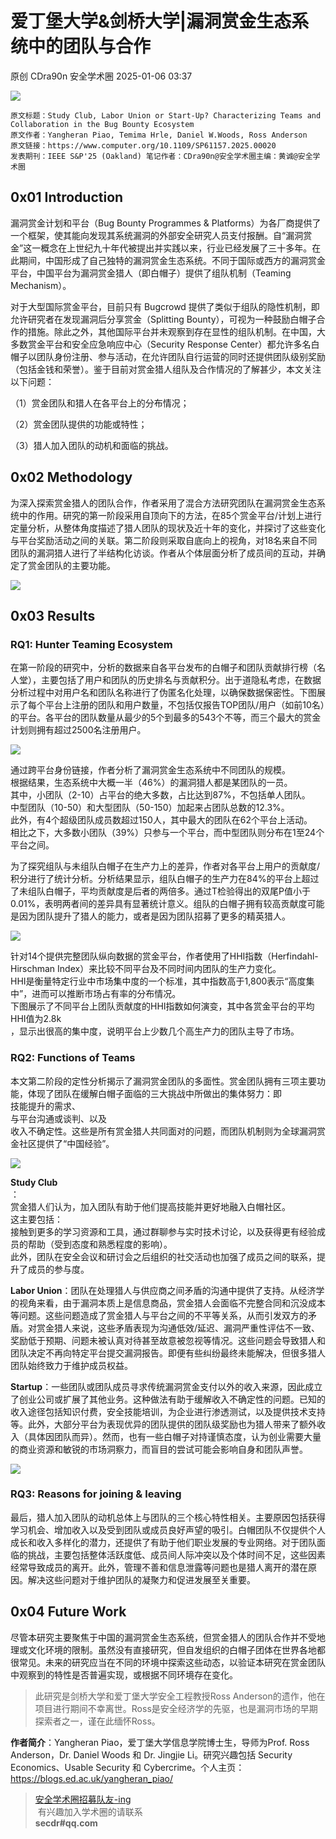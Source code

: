#  爱丁堡大学&剑桥大学|漏洞赏金生态系统中的团队与合作   
原创 CDra90n  安全学术圈   2025-01-06 03:37  
  
![](https://mmbiz.qpic.cn/sz_mmbiz_jpg/6Dibw6L070WGObqhKKicAUeC1ian4pibxI7zLEl7Zjla6hNMbNBHYCKnwbFBAJ9bzzTLbpPKMLaF8zia1BDqGibRRQSA/640?wx_fmt=jpeg "")  
  
```
原文标题：Study Club, Labor Union or Start-Up? Characterizing Teams and Collaboration in the Bug Bounty Ecosystem
原文作者：Yangheran Piao, Temima Hrle, Daniel W.Woods, Ross Anderson
原文链接：https://www.computer.org/10.1109/SP61157.2025.00020
发表期刊：IEEE S&P'25 (Oakland) 笔记作者：CDra90n@安全学术圈主编：黄诚@安全学术圈
```  
## 0x01 Introduction  
  
漏洞赏金计划和平台（Bug Bounty Programmes & Platforms）为各厂商提供了一个框架，使其能向发现其系统漏洞的外部安全研究人员支付报酬。自“漏洞赏金”这一概念在上世纪九十年代被提出并实践以来，行业已经发展了三十多年。在此期间，中国形成了自己独特的漏洞赏金生态系统。不同于国际或西方的漏洞赏金平台，中国平台为漏洞赏金猎人（即白帽子）提供了组队机制（Teaming Mechanism）。  
  
对于大型国际赏金平台，目前只有 Bugcrowd 提供了类似于组队的隐性机制，即允许研究者在发现漏洞后分享赏金（Splitting Bounty），可视为一种鼓励白帽子合作的措施。除此之外，其他国际平台并未观察到存在显性的组队机制。在中国，大多数赏金平台和安全应急响应中心（Security Response Center）都允许多名白帽子以团队身份注册、参与活动，在允许团队自行运营的同时还提供团队级别奖励（包括金钱和荣誉）。鉴于目前对赏金猎人组队及合作情况的了解甚少，本文关注以下问题：  
  
（1）赏金团队和猎人在各平台上的分布情况；  
  
（2）赏金团队提供的功能或特性；  
  
（3）猎人加入团队的动机和面临的挑战。  
## 0x02 Methodology  
  
为深入探索赏金猎人的团队合作，作者采用了混合方法研究团队在漏洞赏金生态系统中的作用。研究的第一阶段采用自顶向下的方法，在85个赏金平台/计划上进行定量分析，从整体角度描述了猎人团队的现状及近十年的变化，并探讨了这些变化与平台奖励活动之间的关联。第二阶段则采取自底向上的视角，对18名来自不同团队的漏洞猎人进行了半结构化访谈。作者从个体层面分析了成员间的互动，并确定了赏金团队的主要功能。  
  
![](https://mmbiz.qpic.cn/sz_mmbiz_png/6Dibw6L070WGObqhKKicAUeC1ian4pibxI7zzcWUjic1LaLvibjWGQZ3XOP8OJ4tzJIM4Rpia5EQuN4lQsLVPfChyWy2g/640?wx_fmt=png&from=appmsg "")  
  
## 0x03 Results  
### RQ1: Hunter Teaming Ecosystem  
  
在第一阶段的研究中，分析的数据来自各平台发布的白帽子和团队贡献排行榜（名人堂），主要包括了用户和团队的历史排名与贡献积分。出于道隐私考虑，在数据分析过程中对用户名和团队名称进行了伪匿名化处理，以确保数据保密性。下图展示了每个平台上注册的团队和用户数量，不包括仅报告TOP团队/用户（如前10名）的平台。各平台的团队数量从最少的5个到最多的543个不等，而三个最大的赏金计划则拥有超过2500名注册用户。  
  
![](https://mmbiz.qpic.cn/sz_mmbiz_png/6Dibw6L070WGObqhKKicAUeC1ian4pibxI7zETw1zVmbRkl49IaC6gwVCE5lEVvoGzCQc8MTTDqEFVJQNcQcLSbraw/640?wx_fmt=png&from=appmsg "")  
  
通过跨平台身份链接，作者分析了漏洞赏金生态系统中不同团队的规模。  
根据结果，生态系统中大概一半（46%）的漏洞猎人都是某团队的一员。  
其中，小团队（2-10）占平台的绝大多数，占比达到87%，不包括单人团队。  
中型团队（10-50）和大型团队（50-150）加起来占团队总数的12.3%。  
此外，有4个超级团队成员数超过150人，其中最大的团队在62个平台上活动。  
相比之下，大多数小团队（39%）只参与一个平台，而中型团队则分布在1至24个平台之间。  
  
为了探究组队与未组队白帽子在生产力上的差异，作者对各平台上用户的贡献度/积分进行了统计分析。分析结果显示，组队白帽子的生产力在84%的平台上超过了未组队白帽子，平均贡献度是后者的两倍多。通过T检验得出的双尾P值小于0.01%，表明两者间的差异具有显著统计意义。组队的白帽子拥有较高贡献度可能是因为团队提升了猎人的能力，或者是因为团队招募了更多的精英猎人。  
  
![](https://mmbiz.qpic.cn/sz_mmbiz_png/6Dibw6L070WGObqhKKicAUeC1ian4pibxI7zZz17RJnMJarib0ibHoibD3Vsk75GpGlBo7XOxwJv4mnuRtRHHq5hP0KbA/640?wx_fmt=png&from=appmsg "")  
  
针对14个提供完整团队纵向数据的赏金平台，作者使用了HHI指数（Herfindahl-Hirschman Index）来比较不同平台及不同时间内团队的生产力变化。  
HHI是衡量特定行业中市场集中度的一个标准，其中指数高于1,800表示“高度集中”，进而可以推断市场占有率的分布情况。  
下图展示了不同平台上团队贡献度的HHI指数如何演变，其中各赏金平台的平均HHI值为2.8k  
，显示出很高的集中度，说明平台上少数几个高生产力的团队主导了市场。  
### RQ2: Functions of Teams  
  
本文第二阶段的定性分析揭示了漏洞赏金团队的多面性。赏金团队拥有三项主要功能，体现了团队在缓解白帽子面临的三大挑战中所做出的集体努力：即  
技能提升的需求、  
与平台沟通或谈判、以及  
收入不确定性。这些是所有赏金猎人共同面对的问题，而团队机制则为全球漏洞赏金社区提供了“中国经验”。  
  
![](https://mmbiz.qpic.cn/sz_mmbiz_png/6Dibw6L070WGObqhKKicAUeC1ian4pibxI7zOp72noZicdPrbTjciaafKT9cEJqPYD2icsvNwqmClaUWcKUM1XF9zlObw/640?wx_fmt=png&from=appmsg "")  
  
**Study Club**  
：  
赏金猎人们认为，加入团队有助于他们提高技能并更好地融入白帽社区。  
这主要包括：  
接触到更多的学习资源和工具，通过群聊参与实时技术讨论，以及获得更有经验成员的帮助（受到态度和熟悉程度的影响）。  
此外，团队在安全会议和研讨会之后组织的社交活动也加强了成员之间的联系，提升了成员的参与度。  
  
**Labor Union**：团队在处理猎人与供应商之间矛盾的沟通中提供了支持。从经济学的视角来看，由于漏洞本质上是信息商品，赏金猎人会面临不完整合同和沉没成本等问题。这些问题造成了赏金猎人与平台之间的不平等关系，从而引发双方的矛盾。对赏金猎人来说，这些矛盾表现为沟通低效/延迟、漏洞严重性评估不一致、奖励低于预期、问题未被认真对待甚至故意被忽视等情况。这些问题会导致猎人和团队决定不再向特定平台提交漏洞报告。即便有些纠纷最终未能解决，但很多猎人团队始终致力于维护成员权益。  
  
**Startup**：一些团队或团队成员寻求传统漏洞赏金支付以外的收入来源，因此成立了创业公司或扩展了其他业务。这种做法有助于缓解收入不确定性的问题。已知的收入途径包括知识付费，安全技能培训，为企业进行渗透测试，以及提供技术支持等。此外，大部分平台为表现优异的团队提供的团队级奖励也为猎人带来了额外收入（具体因团队而异）。然而，也有一些白帽子对持谨慎态度，认为创业需要大量的商业资源和敏锐的市场洞察力，而盲目的尝试可能会影响自身和团队声誉。  
  
![](https://mmbiz.qpic.cn/sz_mmbiz_png/6Dibw6L070WGObqhKKicAUeC1ian4pibxI7zExME1KGVlfRdXlNfp2LJiaNentw80FNenGytAGudVjgdVmfMibiboobqw/640?wx_fmt=png&from=appmsg "")  
  
### RQ3: Reasons for joining & leaving  
  
最后，猎人加入团队的动机总体上与团队的三个核心特性相关。主要原因包括获得学习机会、增加收入以及受到团队或成员良好声望的吸引。白帽团队不仅提供个人成长和收入多样化的潜力，还提供了有助于他们职业发展的专业网络。对于团队面临的挑战，主要包括整体活跃度低、成员间人际冲突以及个体时间不足，这些因素经常导致成员的离开。此外，管理不善和信息泄露等问题也是猎人离开的潜在原因。解决这些问题对于维护团队的凝聚力和促进发展至关重要。  
## 0x04 Future Work  
  
尽管本研究主要聚焦于中国的漏洞赏金生态系统，但赏金猎人的团队合作并不受地理或文化环境的限制。虽然没有直接研究，但自发组织的白帽子团体在世界各地都很常见。未来的研究应当在不同的环境中探索这些动态，以验证本研究在赏金团队中观察到的特性是否普遍实现，或根据不同环境存在变化。  
> 此研究是剑桥大学和爱丁堡大学安全工程教授Ross Anderson的遗作，他在项目进行期间不幸离世。Ross是安全经济学的先驱，也是漏洞市场的早期探索者之一，谨在此缅怀Ross。  
  
  
**作者简介**：Yangheran Piao，爱丁堡大学信息学院博士生，导师为Prof. Ross Anderson，Dr. Daniel Woods 和 Dr. Jingjie Li。研究兴趣包括 Security Economics、Usable Security 和 Cybercrime。个人主页：  
https://blogs.ed.ac.uk/yangheran_piao/  
  
> [安全学术圈招募队友-ing](http://mp.weixin.qq.com/s?__biz=MzU5MTM5MTQ2MA==&mid=2247484475&idx=1&sn=2c91c6a161d1c5bc3b424de3bccaaee0&chksm=fe2efbb0c95972a67513c3340c98e20c752ca06d8575838c1af65fc2d6ddebd7f486aa75f6c3&scene=21#wechat_redirect)  
 有兴趣加入学术圈的请联系   
**secdr#qq.com**  
  
  
  
